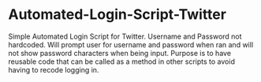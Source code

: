 # Automated-Login-Script-Twitter
Simple Automated Login Script for Twitter. 
Username and Password not hardcoded. Will prompt user for username and password when ran and will not show password characters when being input. 
Purpose is to have reusable code that can be called as a method in other scripts to avoid having to recode logging in.
